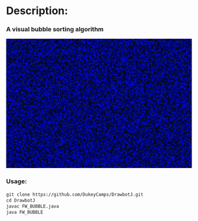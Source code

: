 # Description:
### A visual bubble sorting algorithm
![shellp](https://raw.githubusercontent.com/DukeyCamps/DrawbotJ/master/lulgen.png)
### Usage:
```
git clone https://github.com/DukeyCamps/DrawbotJ.git
cd DrawbotJ
javac FW_BUBBLE.java
java FW_BUBBLE
```
